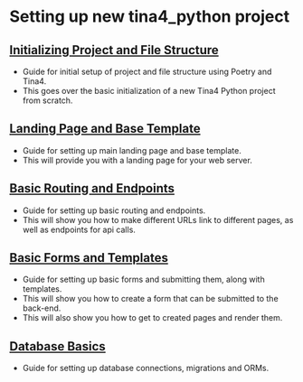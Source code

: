 # Setting up new tina4_python project

## [Initializing Project and File Structure](01_initializing.md)

- Guide for initial setup of project and file structure using Poetry and Tina4.   
- This goes over the basic initialization of a new Tina4 Python project from scratch.

## [Landing Page and Base Template](02_landing-base-template.md)

- Guide for setting up main landing page and base template.   
- This will provide you with a landing page for your web server.

## [Basic Routing and Endpoints](03_basic-routing.md)

- Guide for setting up basic routing and endpoints.   
- This will show you how to make different URLs link to different pages, as well as endpoints for api calls.

## [Basic Forms and Templates](04_basic-forms.md)

- Guide for setting up basic forms and submitting them, along with templates.
- This will show you how to create a form that can be submitted to the back-end.
- This will also show you how to get to created pages and render them.

## [Database Basics](05_database-basics.md)

- Guide for setting up database connections, migrations and ORMs.


